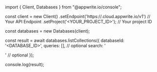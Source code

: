 import { Client, Databases } from "@appwrite.io/console";

const client = new Client()
    .setEndpoint('https://<REGION>.cloud.appwrite.io/v1') // Your API Endpoint
    .setProject('<YOUR_PROJECT_ID>'); // Your project ID

const databases = new Databases(client);

const result = await databases.listCollections({
    databaseId: '<DATABASE_ID>',
    queries: [], // optional
    search: '<SEARCH>' // optional
});

console.log(result);

